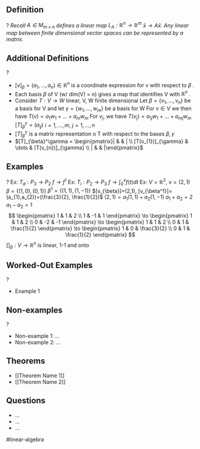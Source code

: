 
## Definition
?
*Recall $A \in M_{m \times n}$ defines a linear map $L_{A}: \mathbb{R}^n \to \mathbb{R}^m$
$\bar{x} \to A \bar{x}$. 
Any linear map between finite dimensional vector spaces can be represented by a matrix.*

## Additional Definitions
?
- $[v]_{\beta}=(a_{1},\dots,a_{n}) \in \mathbb{R}^n$ is a coordinate expression for v with respect to $\beta$
.
- Each basis $\beta$ of V (w/ dim(V) = n) gives a map that identifies V with $\mathbb{R}^n$
.
- Consider $T: V \to W$ linear, V, W finite dimensional
		Let $\beta = \{ v_{1},\dots,v_{n} \}$ be a basis for V and let $\gamma = \{ w_{1},\dots ,w_{m} \}$ be a basis for W
		For $v \in V$ we then have $T(v)= a_{1}w_{1}+\dots+a_{m}w_{m}$
		For $v_{j}$, we have $T(v_{j})=a_{1j}w_{1}+\dots+a_{mj}w_{m}$
		$[T]_{\beta}^\gamma = (a_{ij})$ $i=1,\dots,m$, $j=1,\dots,n$
- $[T]_{\beta}^\gamma$ is a matrix representation o T with respect to the bases $\beta, \gamma$
- $[T]_{\beta}^\gamma = \begin{pmatrix}| &  & | \\ [T(v_{1})]_{\gamma} & \dots & [T(v_{n})]_{\gamma} \\ | &  & |\end{pmatrix}$

## Examples
?
Ex: $T_{d}: P_{3} \to P_{2}$
	$f \to f^1$
Ex: $T_{i}: P_{2} \to P_{3}$
	$f \to \int_{0}^x{f(t)dt}$
‎Ex: $V = \mathbb{R}^2$, $v=(2,1)$
	$\beta=\{ (1,0),(0,1) \}$
	$\beta^1=\{ (1,1),(1,-1) \}$
	$[v_{\beta}]=(2,1), [v_{\beta^1}]=(a_{1},a_{2})=(\frac{3}{2}, \frac{1}{2})$
	$(2,1)=a_{1}(1,1)+a_{2}(1,-1)$
	$a_{1}+a_{2}=2$
	$a_{1}-a_{2}=1$
	$$
\begin{pmatrix}
1 & 1 & 2 \\
1 & -1 & 1
\end{pmatrix}
\to
\begin{pmatrix}
1 & 1 & 2 \\
0 & -2 & -1
\end{pmatrix}
\to
\begin{pmatrix}
1 & 1 & 2 \\
0 & 1 & \frac{1}{2}
\end{pmatrix}
\to
\begin{pmatrix}
1 & 0 & \frac{3}{2} \\
0 & 1 & \frac{1}{2}
\end{pmatrix}
$$
	$[]_{\beta}: V \to \mathbb{R}^n$ is linear, 1-1 and onto
## Worked-Out Examples
?
- Example 1

## Non-examples
?
- Non-example 1: ...
- Non-example 2: ...

## Theorems
- [[Theorem Name 1]]
- [[Theorem Name 2]]

## Questions
- ...
- ...
- ...



#linear-algebra
